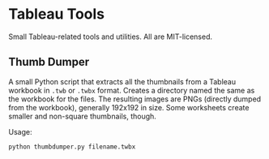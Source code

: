 # Tableau Tools

Small Tableau-related tools and utilities. All are MIT-licensed.

## Thumb Dumper

A small Python script that extracts all the thumbnails from a Tableau workbook in `.twb` or `.twbx` format. Creates a directory named the same as the workbook for the files. The resulting images are PNGs (directly dumped from the workbook), generally 192x192 in size. Some worksheets create smaller and non-square thumbnails, though.

Usage:
```
python thumbdumper.py filename.twbx
```

